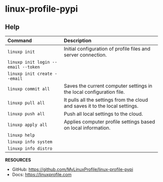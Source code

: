 # linux-profile-pypi

## Help

| Command                                       | Description                                                                   |
|:----------------------------------------------|:------------------------------------------------------------------------------|
| ``linuxp init``                        | Initial configuration of profile files and server connection.                 |
| ``linuxp init login --email --token``  |                                                                               |
| ``linuxp init create --email``         |                                                                               |
| ``linuxp commit all``                  | Saves the current computer settings in the local configuration file.          |
| ``linuxp pull all``                    | It pulls all the settings from the cloud and saves it to the local settings.  |
| ``linuxp push all``                    | Push all local settings to the cloud.                                         |
| ``linuxp apply all``                   | Applies computer profile settings based on local information.                 |
| ``linuxp help``                        |                                                                               |
| ``linuxp info system``                 |                                                                               |
| ``linuxp info distro``                 |                                                                               |

**RESOURCES**
- GitHub: https://github.com/MyLinuxProfile/linux-profile-pypi
- Docs:   https://linuxprofile.com
